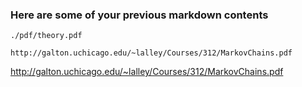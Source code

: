 ### Here are some of your previous markdown contents
```pdf
./pdf/theory.pdf
```

```pdf
http://galton.uchicago.edu/~lalley/Courses/312/MarkovChains.pdf
```





 http://galton.uchicago.edu/~lalley/Courses/312/MarkovChains.pdf
